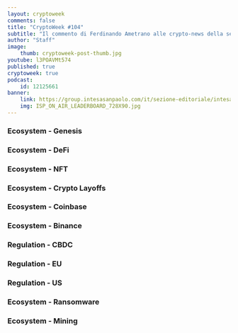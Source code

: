 ```yaml
---
layout: cryptoweek
comments: false
title: "CryptoWeek #104"
subtitle: "Il commento di Ferdinando Ametrano alle crypto-news della settimana" 
author: "Staff"
image:
    thumb: cryptoweek-post-thumb.jpg
youtube: l3POAVMt574
published: true
cryptoweek: true
podcast:
    id: 12125661
banner:
    link: https://group.intesasanpaolo.com/it/sezione-editoriale/intesa-sanpaolo-on-air?utm_campaign=GoldInstitute&utm_source=GoldInstitute&utm_medium=Banner_CPM&utm_content=DisplayAwareness&utm_term=GoldInstitute_Banner_CPM_GoldInstitute_
    img: ISP_ON_AIR_LEADERBOARD_728X90.jpg
---
```



### Ecosystem - Genesis

### Ecosystem - DeFi

### Ecosystem - NFT

### Ecosystem - Crypto Layoffs

### Ecosystem - Coinbase

### Ecosystem - Binance

### Regulation - CBDC

### Regulation - EU

### Regulation - US

### Ecosystem - Ransomware

### Ecosystem - Mining
